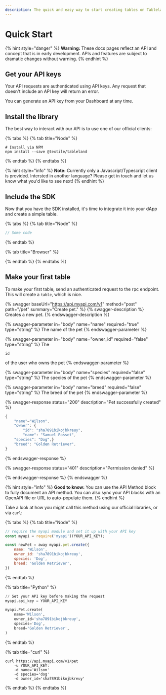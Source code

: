 ```yaml
---
description: The quick and easy way to start creating tables on Tableland.
---
```


# Quick Start

{% hint style="danger" %}
**Warning:** These docs pages reflect an API and concept that is in early development. APIs and features are subject to dramatic changes without warning.
{% endhint %}

## Get your API keys

Your API requests are authenticated using API keys. Any request that doesn't include an API key will return an error.

You can generate an API key from your Dashboard at any time.

## Install the library

The best way to interact with our API is to use one of our official clients:

{% tabs %}
{% tab title="Node" %}
```
# Install via NPM
npm install --save @textile/tableland
```
{% endtab %}
{% endtabs %}

{% hint style="info" %}
**Note:** Currently only a Javascript/Typescript client is provided. Intersted in another language? Please get in touch and let us know what you'd like to see next!
{% endhint %}

## Include the SDK

Now that you have the SDK installed, it's time to integrate it into your dApp and create a simple table.

{% tabs %}
{% tab title="Node" %}
```javascript
// Some code
```
{% endtab %}

{% tab title="Browser" %}

{% endtab %}
{% endtabs %}

## Make your first table

To make your first table, send an authenticated request to the rpc endpoint. This will create a `table`, which is nice.

{% swagger baseUrl="https://api.myapi.com/v1" method="post" path="/pet" summary="Create pet." %}
{% swagger-description %}
Creates a new pet.
{% endswagger-description %}

{% swagger-parameter in="body" name="name" required="true" type="string" %}
The name of the pet
{% endswagger-parameter %}

{% swagger-parameter in="body" name="owner_id" required="false" type="string" %}
The 

`id`

 of the user who owns the pet
{% endswagger-parameter %}

{% swagger-parameter in="body" name="species" required="false" type="string" %}
The species of the pet
{% endswagger-parameter %}

{% swagger-parameter in="body" name="breed" required="false" type="string" %}
The breed of the pet
{% endswagger-parameter %}

{% swagger-response status="200" description="Pet successfully created" %}
```javascript
{
    "name"="Wilson",
    "owner": {
        "id": "sha7891bikojbkreuy",
        "name": "Samuel Passet",
    "species": "Dog",}
    "breed": "Golden Retriever",
}
```
{% endswagger-response %}

{% swagger-response status="401" description="Permission denied" %}

{% endswagger-response %}
{% endswagger %}

{% hint style="info" %}
**Good to know:** You can use the API Method block to fully document an API method. You can also sync your API blocks with an OpenAPI file or URL to auto-populate them.
{% endhint %}

Take a look at how you might call this method using our official libraries, or via `curl`:

{% tabs %}
{% tab title="Node" %}
```javascript
// require the myapi module and set it up with your API key
const myapi = require('myapi')(YOUR_API_KEY);

const newPet = away myapi.pet.create({
    name: 'Wilson',
    owner_id: 'sha7891bikojbkreuy',
    species: 'Dog',
    breed: 'Golden Retriever',
})
```
{% endtab %}

{% tab title="Python" %}
```python
// Set your API key before making the request
myapi.api_key = YOUR_API_KEY

myapi.Pet.create(
    name='Wilson',
    owner_id='sha7891bikojbkreuy',
    species='Dog',
    breed='Golden Retriever',
)
```
{% endtab %}

{% tab title="curl" %}
```
curl https://api.myapi.com/v1/pet  
    -u YOUR_API_KEY:  
    -d name='Wilson'  
    -d species='dog'  
    -d owner_id='sha7891bikojbkreuy'  
```
{% endtab %}
{% endtabs %}
